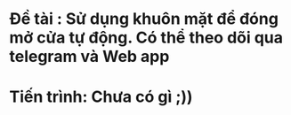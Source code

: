 # Đề tài : Sử dụng khuôn mặt để đóng mở cửa tự động. Có thể theo dõi qua telegram và Web app
# Tiến trình: Chưa có gì ;))